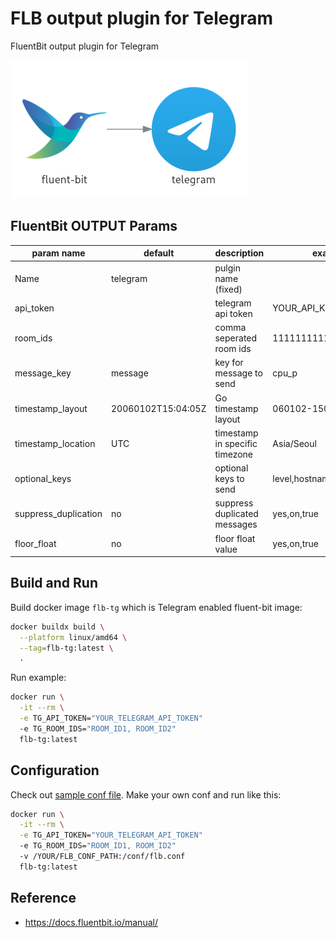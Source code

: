 # FLB output plugin for Telegram

FluentBit output plugin for Telegram

![logo](_image/fb_out_telegram.png)

## FluentBit OUTPUT Params

| param name           | default            | description                    | example               | mandatory |
|----------------------|--------------------|--------------------------------|-----------------------|-----------|
| Name                 | telegram           | pulgin name (fixed)            |                       | yes       |
| api_token            |                    | telegram api token             | YOUR_API_KEY          | yes       |
| room_ids             |                    | comma seperated room ids       | 1111111111,2222222222 | yes       |
| message_key          | message            | key for message to send        | cpu_p                 | no        |
| timestamp_layout     | 20060102T15:04:05Z | Go timestamp layout            | 060102-150405         | no        |
| timestamp_location   | UTC                | timestamp in specific timezone | Asia/Seoul            | no        |
| optional_keys        |                    | optional keys to send          | level,hostname        | no        |
| suppress_duplication | no                 | suppress duplicated messages   | yes,on,true                   | no        |
| floor_float          | no                 | floor float value              | yes,on,true                   | no        |

## Build and Run

Build docker image `flb-tg` which is Telegram enabled fluent-bit image:

```bash
docker buildx build \
  --platform linux/amd64 \
  --tag=flb-tg:latest \
  .
```

Run example:

```bash
docker run \
  -it --rm \
  -e TG_API_TOKEN="YOUR_TELEGRAM_API_TOKEN"
  -e TG_ROOM_IDS="ROOM_ID1, ROOM_ID2"
  flb-tg:latest
```

## Configuration

Check out [sample conf file](conf/flb.conf).
Make your own conf and run like this:

```bash
docker run \
  -it --rm \
  -e TG_API_TOKEN="YOUR_TELEGRAM_API_TOKEN"
  -e TG_ROOM_IDS="ROOM_ID1, ROOM_ID2"
  -v /YOUR/FLB_CONF_PATH:/conf/flb.conf
  flb-tg:latest
```

## Reference

- <https://docs.fluentbit.io/manual/>
